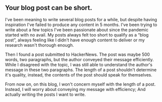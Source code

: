 ## Your blog post can be short.

I've been meaning to write several blog posts for a while, but despite having inspiration I've failed to produce any content in 5 months. I've been trying to write about a few topics I've been passionate about since the pandemic started with no avail. My posts always felt too short to qualify as a “blog post”, always feeling like I didn't have enough content to deliver or my research wasn't thorough enough.

Then I found a post submitted to HackerNews. The post was maybe 500 words, two paragraphs, but the author conveyed their message efficiently. While I disagreed with the topic, I was still able to understand the author's message in these two paragraphs. The length of a post shouldn't determine it's quality, instead, the contents of the post should speak for themselves.

From now on, on this blog, I won't concern myself with the length of a post. Instead, I will worry about conveying my message with efficiency; And actually writing the posts I want to write.
